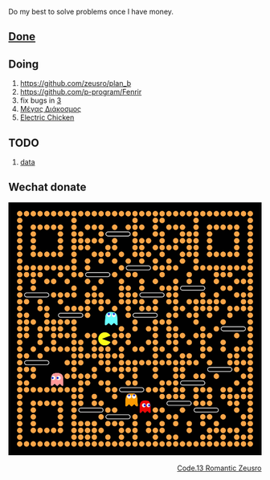 Do my best to solve problems once I have money.

## [Done](done.md)

## Doing

1. https://github.com/zeusro/plan_b
1. https://github.com/p-program/Fenrir
1. fix bugs in [3](https://github.com/zeusro/math/blob/main/n/3.md)
1. [Μέγας Διάκοσμος](problems/Democritus.md)
1. [Electric Chicken](doing/ec.md)

## TODO

1. [data](https://github.com/zeusro/data)

## Wechat donate

![image](pay.png)

<div align="right">
  <a href="https://github.com/zeusro/C13">Code.13 Romantic Zeusro</a>
</div>
